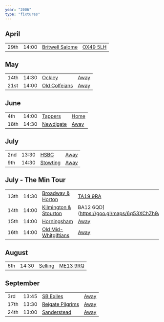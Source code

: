 ```yaml
---
year: "2006"
type: "fixtures"
---
```



## April

|  |  |  |  |
|:---|:---|:---|:---|
| 29th | 14:00 | [Britwell Salome](/2006/britwell-salome) | [OX49 5LH](https://goo.gl/maps/CGgpPNyQhotADDFs9) |

## May

|  |  |  |  |
|:---|:---|:---|:---|
| 14th | 14:30 | [Ockley](/2006/ockley) | [Away](https://goo.gl/maps/vmhvFhbrVZGrsXAAA) |
| 21st | 14:00 | [Old Colfeians](/2006/old-colfeians) | [Away]() |

## June

|  |  |  |  |
|:---|:---|:---|:---|
| 4th | 14:00 | [Tappers](/2006/tappers) | [Home]() |
| 18th | 14:30 | [Newdigate](/2006/newdigate) | [Away](https://goo.gl/maps/9uAr2nHj19CJDEjw6) |

## July

|  |  |  |  |
|:---|:---|:---|:---|
| 2nd | 13:30 | [HSBC](/2006/hsbc) | [Away]() |
| 9th | 14:30 | [Stowting](/2006/stowting) | [Away](https://goo.gl/maps/3Br4woRQXRqh9Uje8) |

## July - The Min Tour

|  |  |  |  |
|:---|:---|:---|:---|
| 13th | 14:30 | [Broadway & Horton](/2006/broadway-and-horton) | [TA19 9RA](https//goo.gl/maps/hVamJL8if6v) |
| 14th | 14:00 | [Kilmington & Stourton](/2006/kilmington-and-stourton) | BA12 6QD](https://goo.gl/maps/6q53XChZh9A2) |
| 15th | 14:00 | [Horningsham](/2006/horningsham) | [Away](https://goo.gl/maps/SNpXcsajYDXfjmff7) |
| 16th | 14:00 | [Old Mid-Whitgiftians](/2006/old-mid-whitgiftians) | [Away]() |

## August

|  |  |  |  |
|:---|:---|:---|:---|
| 6th | 14:30 | [Selling](/2006/selling) | [ME13 9RQ](https//goo.gl/maps/QeLhjBkEbJr) |

## September

|  |  |  |  |
|:---|:---|:---|:---|
| 3rd | 13:45 | [SB Exiles](/2006/sb-exiles) | [Away]() |
| 17th | 13:30 | [Reigate Pilgrims](/2006/reigate-pilgrims) | [Away](https://goo.gl/maps/z54KDhWLtQreY6xy9) |
| 24th | 13:00 | [Sanderstead](/2006/sanderstead) | [Away]() |